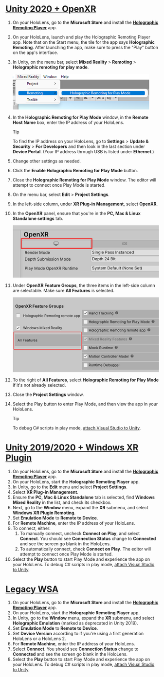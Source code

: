 # [Unity 2020 + OpenXR](#tab/openxr)
<!-- This is inserted into "preview and debug -->
1. On your HoloLens, go to the **Microsoft Store** and install the **[Holographic Remoting Player](https://www.microsoft.com/store/p/holographic-remoting-player/9nblggh4sv40)** app.
1. On your HoloLens, launch and play the Holographic Remoting Player app. Note that on the Start menu, the tile for the app says **Holographic Remoting**. After launching the app, make sure to press the "Play" button on the app's interface. 
1. In Unity, on the menu bar, select **Mixed Reality** > **Remoting** > **Holographic remoting for play mode**.

    ![Screenshot of project settings panel open in the Unity Editor with XR Plug-in management highlighted.](../images/openxr-features-img-02.png)

1. In the **Holographic Remoting for Play Mode** window, in the **Remote Host Name** box, enter the IP address of your HoloLens.

    > [!TIP]
    > To find the IP address on your HoloLens, go to **Settings** > **Update & Security** > **For Developers** and then look in the last section under **Device Portal**. (Your IP address through USB is listed under **Ethernet**.)

1. Change other settings as needed.
1. Click the **Enable Holographic Remoting for Play Mode** button.
1. Close the **Holographic Remoting for Play Mode** window. The editor will attempt to connect once Play Mode is started.
1. On the menu bar, select **Edit** > **Project Settings**.
1. In the left-side column, under **XR Plug-in Management**, select **OpenXR**.
1. In the **OpenXR** panel, ensure that you're in the **PC, Mac & Linux Standalone settings** tab.

    ![Screenshot of the PC, Mac & Linus Standalone tab in the OpenXR plugin window of Project Settings.](../images/025-standalone-tab.png)

1. Under **OpenXR Feature Groups**, the three items in the left-side column are selectable. Make sure **All Features** is selected.

    ![Screenshot of the OpenXR Feature Groups section with All Features selected.](../images/026-all-features.png)

1. To the right of **All Features**, select **Holographic Remoting for Play Mode** if it's not already selected.
1. Close the **Project Settings** window.
1. Select the Play button to enter Play Mode, and then view the app in your HoloLens.

    > [!TIP]
    > To debug C# scripts in play mode, [attach Visual Studio to Unity](/visualstudio/gamedev/unity/get-started/using-visual-studio-tools-for-unity?pivots=windows).

# [Unity 2019/2020 + Windows XR Plugin](#tab/winxr)

1. On your HoloLens, go to the **Microsoft Store** and install the **[Holographic Remoting Player](https://www.microsoft.com/store/p/holographic-remoting-player/9nblggh4sv40)** app.
2. On your HoloLens, start the **Holographic Remoting Player** app.
3. In Unity, go to the **Edit** menu and select **Project Settings**.
4. Select **XR Plug-in Management**.
5. Ensure the **PC, Mac & Linux Standalone** tab is selected, find **Windows Mixed Reality** in the list, and check its checkbox.
6. Next, go to the **Window** menu, expand the **XR** submenu, and select **Windows XR Plugin Remoting**.
7. Set **Emulation Mode** to **Remote to Device**.
8. For **Remote Machine**, enter the IP address of your HoloLens.
9. To connect, either:
   1. To manually connect, uncheck **Connect on Play**, and select **Connect**. You should see **Connection Status** change to **Connected** and see the screen go blank in the HoloLens.
   2. To automatically connect, check **Connect on Play**. The editor will attempt to connect once Play Mode is started.
10. Select the **Play** button to start Play Mode and experience the app on your HoloLens. To debug C# scripts in play mode, [attach Visual Studio to Unity](/visualstudio/gamedev/unity/get-started/using-visual-studio-tools-for-unity?pivots=windows).

# [Legacy WSA](#tab/wsa)

1. On your HoloLens, go to the **Microsoft Store** and install the **[Holographic Remoting Player](https://www.microsoft.com/store/p/holographic-remoting-player/9nblggh4sv40)** app.
1. On your HoloLens, start the **Holographic Remoting Player** app.
1. In Unity, go to the **Window** menu, expand the **XR** submenu, and select **Holographic Emulation** (marked as deprecated in Unity 2019).
1. Set **Emulation Mode** to **Remote to Device**.
1. Set **Device Version** according to if you're using a first generation HoloLens or a HoloLens 2.
1. For **Remote Machine**, enter the IP address of your HoloLens.
1. Select **Connect**. You should see **Connection Status** change to **Connected** and see the screen go blank in the HoloLens.
1. Select the **Play** button to start Play Mode and experience the app on your HoloLens. To debug C# scripts in play mode, [attach Visual Studio to Unity](/visualstudio/gamedev/unity/get-started/using-visual-studio-tools-for-unity?pivots=windows).
